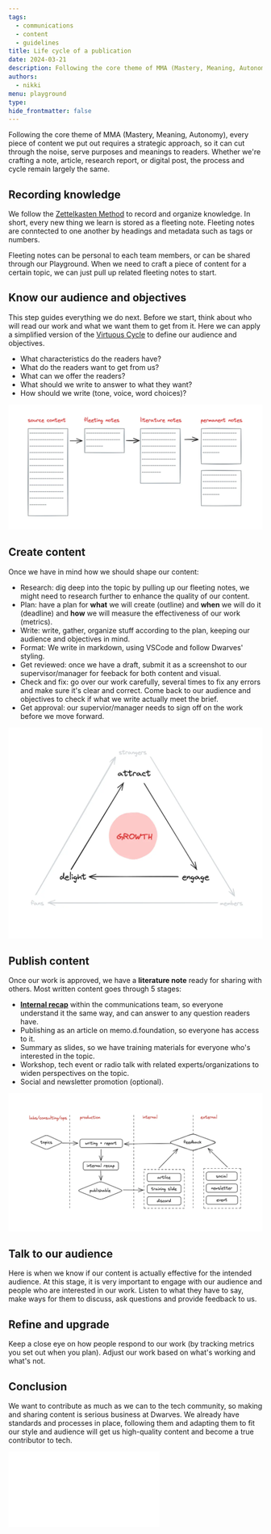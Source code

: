 ```yaml
---
tags:
  - communications
  - content
  - guidelines
title: Life cycle of a publication
date: 2024-03-21
description: Following the core theme of MMA (Mastery, Meaning, Autonomy), every piece of content we put out requires a strategic approach, so it can cut through the noise, serve purposes and meanings to readers. Whether we're crafting a note, article, research report, or digital post, the process and cycle remain largely the same...
authors:
  - nikki
menu: playground
type: 
hide_frontmatter: false
---
```


Following the core theme of MMA (Mastery, Meaning, Autonomy), every piece of content we put out requires a strategic approach, so it can cut through the noise, serve purposes and meanings to readers. 
Whether we're crafting a note, article, research report, or digital post, the process and cycle remain largely the same.


## Recording knowledge
We follow the [Zettelkasten Method](https://www.google.com/url?sa=t&rct=j&q=&esrc=s&source=web&cd=&cad=rja&uact=8&ved=2ahUKEwjd1sqOxYSFAxWJma8BHS9-CmoQFnoECBAQAQ&url=https%3A%2F%2Fzettelkasten.de%2Foverview%2F&usg=AOvVaw3FPgOjz3YA4-_7PSvM22et&opi=89978449) to record and organize knowledge. In short, every new thing we learn is stored as a fleeting note. Fleeting notes are conntected to one another by headings and metadata such as tags or numbers.

Fleeting notes can be personal to each team members, or can be shared through our Playground. When we need to craft a piece of content for a certain topic, we can just pull up related fleeting notes to start.


## Know our audience and objectives
This step guides everything we do next. Before we start, think about who will read our work and what we want them to get from it. Here we can apply a simplified version of the [Virtuous Cycle](https://fourweekmba.com/virtuous-cycle/) to define our audience and objectives.
- What characteristics do the readers have?
- What do the readers want to get from us?
- What can we offer the readers?
- What should we write to answer to what they want?
- How should we write (tone, voice, word choices)?

![](assets/lifecycle-of-a-publication-20240329170011754.webp)

## Create content
Once we have in mind how we should shape our content:
- Research: dig deep into the topic by pulling up our fleeting notes, we might need to research further to enhance the quality of our content.
- Plan: have a plan for **what** we will create (outline) and **when** we will do it (deadline) and **how** we will measure the effectiveness of our work (metrics).
- Write: write, gather, organize stuff according to the plan, keeping our audience and objectives in mind.
- Format: We write in markdown, using VSCode and follow Dwarves' styling.
- Get reviewed: once we have a draft, submit it as a screenshot to our supervisor/manager for feeback for both content and visual.
- Check and fix: go over our work carefully, several times to fix any errors and make sure it's clear and correct. Come back to our audience and objectives to check if what we write actually meet the brief.
- Get approval: our supervior/manager needs to sign off on the work before we move forward.

![](assets/lifecycle-of-a-publication-20240329170000789.webp)

## Publish content
Once our work is approved, we have a **literature note** ready for sharing with others. Most written content goes through 5 stages:
- [**Internal recap**](how-to-recap-a-publication.md) within the communications team, so everyone understand it the same way, and can answer to any question readers have.
- Publishing as an article on memo.d.foundation, so everyone has access to it.
- Summary as slides, so we have training materials for everyone who's interested in the topic.
- Workshop, tech event or radio talk with related experts/organizations to widen perspectives on the topic.
- Social and newsletter promotion (optional).

![](assets/lifecycle-of-a-publication_pasted-image-20240404170305.webp)
## Talk to our audience
Here is when we know if our content is actually effective for the intended audience. At this stage, it is very important to engage with our audience and people who are interested in our work. Listen to what they have to say, make ways for them to discuss, ask questions and provide feedback to us.

## Refine and upgrade
Keep a close eye on how people respond to our work (by tracking metrics you set out when you plan). Adjust our work based on what's working and what's not.

## Conclusion
We want to contribute as much as we can to the tech community, so making and sharing content is serious business at Dwarves. 
We already have standards and processes in place, following them and adapting them to fit our style and audience will get us high-quality content and become a true contributor to tech.

![](assets/lifecycle-of-a-publication.pdf)
